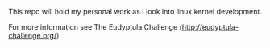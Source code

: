 
This repo will hold my personal work as I look into linux kernel development.

For more information see The Eudyptula Challenge
 (http://eudyptula-challenge.org/)
